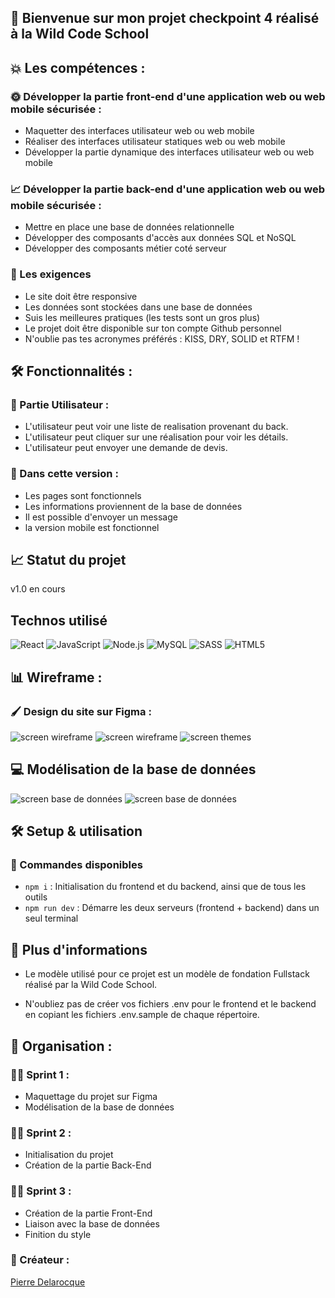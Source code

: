 <p align="center">

</p>

## 🚀 Bienvenue sur mon projet checkpoint 4 réalisé à la Wild Code School <br>

## 💥 Les compétences : 

### 🌞 Développer la partie front-end d'une application web ou web mobile sécurisée : 

- Maquetter des interfaces utilisateur web ou web mobile
- Réaliser des interfaces utilisateur statiques web ou web mobile
- Développer la partie dynamique des interfaces utilisateur web ou web mobile

### 📈 Développer la partie back-end d'une application web ou web mobile sécurisée : 

- Mettre en place une base de données relationnelle
- Développer des composants d'accès aux données SQL et NoSQL
- Développer des composants métier coté serveur

### 👑 Les exigences 

- Le site doit être responsive
- Les données sont stockées dans une base de données
- Suis les meilleures pratiques (les tests sont un gros plus)
- Le projet doit être disponible sur ton compte Github personnel
- N'oublie pas tes acronymes préférés : KISS, DRY, SOLID et RTFM !


## 🛠️ Fonctionnalités :

### 👥 Partie Utilisateur :

- L'utilisateur peut voir une liste de realisation provenant du back.
- L'utilisateur peut cliquer sur une réalisation pour voir les détails.
- L'utilisateur peut envoyer une demande de devis.


### 📝 Dans cette version :

- Les pages sont fonctionnels
- Les informations proviennent de la base de données
- Il est possible d'envoyer un message
- la version mobile est fonctionnel



## 📈 Statut du projet

v1.0 en cours

## Technos utilisé

![React](https://img.shields.io/badge/-React-61DAFB?style=for-the-badge&logo=react&logoColor=white)
![JavaScript](https://img.shields.io/badge/-JavaScript-F7DF1E?style=for-the-badge&logo=javascript&logoColor=black)
![Node.js](https://img.shields.io/badge/Node.js-339933?style=for-the-badge&logo=node.js&logoColor=white)
![MySQL](https://img.shields.io/badge/mysql-4479A1.svg?style=for-the-badge&logo=mysql&logoColor=white)
![SASS](https://img.shields.io/badge/SASS-hotpink.svg?style=for-the-badge&logo=SASS&logoColor=white)
![HTML5](https://img.shields.io/badge/-HTML5-E34F26?style=for-the-badge&logo=html5&logoColor=white)

## 📊 Wireframe : 

### 🖌️ Design du site sur Figma : 

<img src="./client/src/ressources/wireframe1.PNG" alt="screen wireframe"> <img src="./client/src/ressources/wireframe2.PNG" alt="screen wireframe"> <img src="./client/src/ressources/themes.PNG" alt="screen themes">

## 💻 Modélisation de la base de données

<img src="./client/src/ressources/screenbdd.PNG" alt="screen base de données"> <img src="./client/src/ressources/screenbdd2.PNG" alt="screen base de données">

## 🛠️ Setup & utilisation

### 📜 Commandes disponibles

- `npm i` : Initialisation du frontend et du backend, ainsi que de tous les outils
- `npm run dev` : Démarre les deux serveurs (frontend + backend) dans un seul terminal

## 📄 Plus d'informations

- Le modèle utilisé pour ce projet est un modèle de fondation Fullstack réalisé par la Wild Code School.

- N'oubliez pas de créer vos fichiers .env pour le frontend et le backend en copiant les fichiers .env.sample de chaque répertoire.


## 📌 Organisation : 

### 🏃🏼 Sprint 1 : 

- Maquettage du projet sur Figma 
- Modélisation de la base de données

### 🏃🏼 Sprint 2 : 

- Initialisation du projet
- Création de la partie Back-End

### 🏃🏼 Sprint 3 :

- Création de la partie Front-End
- Liaison avec la base de données 
- Finition du style

### 👥 Créateur :

[Pierre Delarocque](https://github.com/PierreDelarocque)
